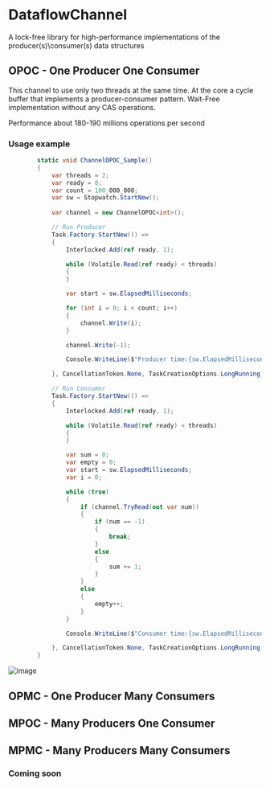 # DataflowChannel
A lock-free library for high-performance implementations of the producer(s)\consumer(s) data structures

## OPOC - One Producer One Consumer
This channel to use only two threads at the same time.
At the core a cycle buffer that implements a producer-consumer pattern. 
Wait-Free implementation without any CAS operations.

Performance about 180-190 millions operations per second

### Usage example
```c#
        static void ChannelOPOC_Sample()
        {
            var threads = 2;
            var ready = 0;
            var count = 100_000_000;
            var sw = Stopwatch.StartNew();
            
            var channel = new ChannelOPOC<int>();

            // Run Producer
            Task.Factory.StartNew(() =>
            {
                Interlocked.Add(ref ready, 1);

                while (Volatile.Read(ref ready) < threads)
                {
                }

                var start = sw.ElapsedMilliseconds;

                for (int i = 0; i < count; i++)
                {
                    channel.Write(i);
                }

                channel.Write(-1);

                Console.WriteLine($"Producer time:{sw.ElapsedMilliseconds - start}, thread:{Thread.CurrentThread.ManagedThreadId}");

            }, CancellationToken.None, TaskCreationOptions.LongRunning, TaskScheduler.Default);

            // Run Consumer
            Task.Factory.StartNew(() =>
            {
                Interlocked.Add(ref ready, 1);

                while (Volatile.Read(ref ready) < threads)
                {
                }

                var sum = 0;
                var empty = 0;
                var start = sw.ElapsedMilliseconds;
                var i = 0;

                while (true)
                {
                    if (channel.TryRead(out var num))
                    {
                        if (num == -1)
                        {
                            break;
                        }
                        else
                        {
                            sum += 1;
                        }
                    }
                    else
                    {
                        empty++;
                    }
                }

                Console.WriteLine($"Consumer time:{sw.ElapsedMilliseconds - start}, thread:{Thread.CurrentThread.ManagedThreadId}, sum:{sum}, empty reads:{empty}");

            }, CancellationToken.None, TaskCreationOptions.LongRunning, TaskScheduler.Default);
        }
```

![image](https://user-images.githubusercontent.com/41398/166560940-29b32816-da3c-429d-ab1a-c4f9963acb46.png)

## OPMC - One Producer Many Consumers
## MPOC - Many Producers One Consumer
## MPMC - Many Producers Many Consumers
### Coming soon
